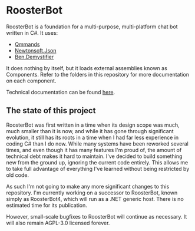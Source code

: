 # RoosterBot

RoosterBot is a foundation for a multi-purpose, multi-platform chat bot written in C#. It uses:
- [Qmmands](https://github.com/Quahu/Qmmands)
- [Newtonsoft.Json](https://www.newtonsoft.com/json)
- [Ben.Demystifier](https://github.com/benaadams/Ben.Demystifier)

It does nothing by itself, but it loads external assemblies known as Components. Refer to the folders in this repository for more documentation on each component.

Technical documentation can be found [here](https://rooster.bot).

## The state of this project
RoosterBot was first written in a time when its design scope was much, much smaller than it is now, and while it has gone through significant evolution, it still has its roots in a time when I had far less experience in coding C# than I do now. While many systems have been reworked several times, and even though it has many features I'm proud of, the amount of technical debt makes it hard to maintain. I've decided to build something new from the ground up, ignoring the current code entirely. This allows me to take full advantage of everything I've learned without being restricted by old code.

As such I'm not going to make any more significant changes to this repository. I'm currently working on a successor to RoosterBot, known simply as RoosterBot4, which will run as a .NET generic host. There is no estimated time for its publication.

However, small-scale bugfixes to RoosterBot will continue as necessary. It will also remain AGPL-3.0 licensed forever.
